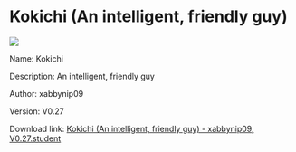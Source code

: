 # Kokichi (An intelligent, friendly guy)

<img src = "https://raw.githubusercontent.com/Arbiter1223/Koukou-Gurashi-Custom-Students/master/Students/Files/Kokichi%20(An%20intelligent%2C%20friendly%20guy).png">

Name: Kokichi

Description: An intelligent, friendly guy

Author: xabbynip09

Version: V0.27

Download link: <a href="https://raw.githubusercontent.com/Arbiter1223/Koukou-Gurashi-Custom-Students/master/Students/Files/Kokichi%20(An%20intelligent%2C%20friendly%20guy)%20-%20xabbynip09%2C%20V0.27.student">Kokichi (An intelligent, friendly guy) - xabbynip09, V0.27.student</a>
